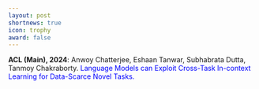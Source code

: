 ```yaml
---
layout: post
shortnews: true
icon: trophy
award: false
---
```

 
<b>ACL (Main), 2024</b>: Anwoy Chatterjee, Eshaan Tanwar, Subhabrata Dutta, Tanmoy Chakraborty. <font color="blue">Language Models can Exploit Cross-Task In-context Learning for Data-Scarce Novel Tasks.</font>


